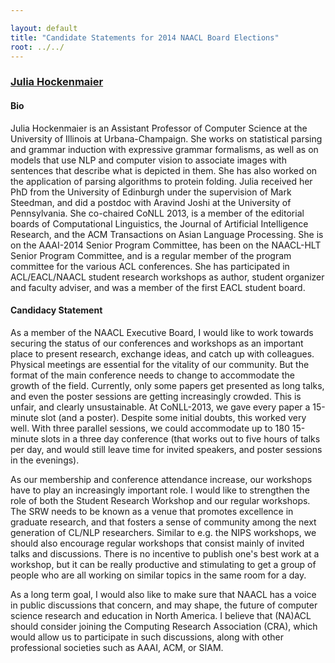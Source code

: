 ```yaml
---

layout: default
title: "Candidate Statements for 2014 NAACL Board Elections"
root: ../../
---
```


### [Julia Hockenmaier](http://www.cs.uiuc.edu/~juliahmr/)

#### Bio

Julia Hockenmaier is an Assistant Professor of Computer Science at the University of Illinois at Urbana-Champaign. She works on statistical parsing and grammar induction with expressive grammar formalisms, as well as on models that use NLP and computer vision to associate images with sentences that describe what is depicted in them. She has also worked on the application of parsing algorithms to protein folding. Julia received her PhD from the University of Edinburgh under the supervision of Mark Steedman, and did a postdoc with Aravind Joshi at the University of Pennsylvania. She co-chaired CoNLL 2013, is a member of the editorial boards of Computational Linguistics, the Journal of Artificial Intelligence Research, and the ACM Transactions on Asian Language Processing. She is on the AAAI-2014 Senior Program Committee, has been on the NAACL-HLT Senior Program Committee, and is a regular member of the program committee for the various ACL conferences. She has participated in ACL/EACL/NAACL student research workshops as author, student organizer and faculty adviser, and was a member of the first EACL student board.

#### Candidacy Statement

As a member of the NAACL Executive Board, I would like to work towards securing the status of our conferences and workshops as an important place to present research, exchange ideas, and catch up with colleagues.
Physical meetings are essential for the vitality of our community. But the format of the main conference needs to change to accommodate the growth of the field. Currently, only some papers get presented as long talks, and even the poster sessions are getting increasingly crowded. This is unfair, and clearly unsustainable. At CoNLL-2013, we gave every paper a 15-minute slot (and a poster). Despite some initial doubts, this worked very well. With three parallel sessions, we could accommodate up to 180 15-minute slots in a three day conference (that works out to five hours of talks per day, and would still leave time for invited speakers, and poster sessions in the evenings).

As our membership and conference attendance increase, our workshops have to play an increasingly important role. I would like to strengthen the role of both the Student Research Workshop and our regular workshops. The SRW needs to be known as a venue that promotes excellence in graduate research, and that fosters a sense of community among the next generation of CL/NLP researchers. Similar to e.g. the NIPS workshops, we should also encourage regular workshops that consist mainly of invited talks and discussions. There is no incentive to publish one's best work at a workshop, but it can be really productive and stimulating to get a group of people who are all working on similar topics in the same room for a day.

As a long term goal, I would also like to make sure that NAACL has a voice in public discussions that concern, and may shape, the future of computer science research and education in North America. I believe that (NA)ACL should consider joining the Computing Research Association (CRA), which would allow us to participate in such discussions, along with other professional societies such as AAAI, ACM, or SIAM.
